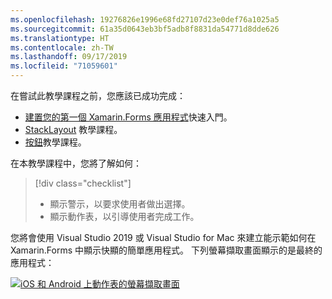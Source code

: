 ```yaml
---
ms.openlocfilehash: 19276826e1996e68fd27107d23e0def76a1025a5
ms.sourcegitcommit: 61a35d0643eb3bf5adb8f8831da54771d8dde626
ms.translationtype: HT
ms.contentlocale: zh-TW
ms.lasthandoff: 09/17/2019
ms.locfileid: "71059601"
---
```

在嘗試此教學課程之前，您應該已成功完成：

- [建置您的第一個 Xamarin.Forms 應用程式](~/get-started/first-app/index.md)快速入門。
- [StackLayout](~/get-started/tutorials/stacklayout/index.yml) 教學課程。
- [按鈕](~/get-started/tutorials/button/index.yml)教學課程。

在本教學課程中，您將了解如何：

> [!div class="checklist"]
>
> - 顯示警示，以要求使用者做出選擇。
> - 顯示動作表，以引導使用者完成工作。

您將會使用 Visual Studio 2019 或 Visual Studio for Mac 來建立能示範如何在 Xamarin.Forms 中顯示快顯的簡單應用程式。 下列螢幕擷取畫面顯示的是最終的應用程式：

[![iOS 和 Android 上動作表的螢幕擷取畫面](../images/actionsheet-reduced.png "引導使用者執行工作的動作表")](../images/actionsheet-large.png#lightbox "引導使用者執行工作的動作表")
